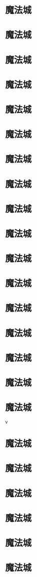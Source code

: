 # 魔法城
# 魔法城
# 魔法城
# 魔法城
# 魔法城
# 魔法城
# 魔法城
# 魔法城
# 魔法城
# 魔法城
# 魔法城
# 魔法城
# 魔法城
# 魔法城
# 魔法城
# 魔法城
# 魔法城
v
# 魔法城
# 魔法城
# 魔法城
# 魔法城
# 魔法城
# 魔法城